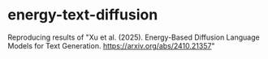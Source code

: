 # energy-text-diffusion
Reproducing results of "Xu et al. (2025). Energy-Based Diffusion Language Models for Text Generation. https://arxiv.org/abs/2410.21357"
